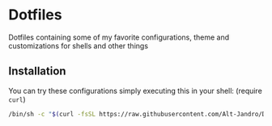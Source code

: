 # Dotfiles
Dotfiles containing some of my favorite configurations, theme and customizations for shells and other things

## Installation
You can try these configurations simply executing this in your shell: (require `curl`)

```sh
/bin/sh -c "$(curl -fsSL https://raw.githubusercontent.com/Alt-Jandro/Dotfiles/master/install.sh)"
```
